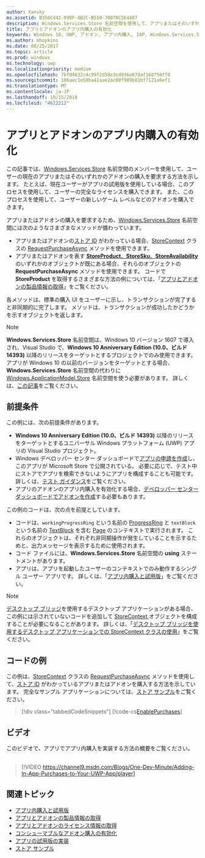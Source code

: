 ```yaml
---
author: Xansky
ms.assetid: B356C442-998F-4B2C-B550-70070C5E4487
description: Windows.Services.Store 名前空間を使用して、アプリまたはそのいずれかのアドオンを購入する方法について説明します。
title: アプリとアドオンのアプリ内購入の有効化
keywords: Windows 10, UWP, アドオン, アプリ内購入, IAP, Windows.Services.Store
ms.author: mhopkins
ms.date: 08/25/2017
ms.topic: article
ms.prod: windows
ms.technology: uwp
ms.localizationpriority: medium
ms.openlocfilehash: 7bf04632c4c99f2d58e3cd936e678af168750ff0
ms.sourcegitcommit: 106aec1e59ba41aae2ac00f909b81bf7121a6ef1
ms.translationtype: MT
ms.contentlocale: ja-JP
ms.lasthandoff: 10/15/2018
ms.locfileid: "4622212"
---
```

# <a name="enable-in-app-purchases-of-apps-and-add-ons"></a>アプリとアドオンのアプリ内購入の有効化

この記事では、[Windows.Services.Store](https://msdn.microsoft.com/library/windows/apps/windows.services.store.aspx) 名前空間のメンバーを使用して、ユーザーの現在のアプリまたはそのいずれかのアドオンの購入を要求する方法を示します。 たとえば、現在ユーザーがアプリの試用版を使用している場合、このプロセスを使用して、ユーザーの完全なライセンスを購入できます。 また、このプロセスを使用して、ユーザーの新しいゲーム レベルなどのアドオンを購入できます。

アプリまたはアドオンの購入を要求するため、[Windows.Services.Store](https://msdn.microsoft.com/library/windows/apps/windows.services.store.aspx) 名前空間には次のようなさまざまなメソッドが備わっています。
* アプリまたはアドオンの[ストア ID](in-app-purchases-and-trials.md#store_ids) がわかっている場合、[StoreContext](https://msdn.microsoft.com/library/windows/apps/windows.services.store.storecontext.aspx) クラスの [RequestPurchaseAsync](https://docs.microsoft.com/uwp/api/windows.services.store.storecontext.requestpurchaseasync) メソッドを使用できます。
* アプリまたはアドオンを表す [**StoreProduct**、**StoreSku**、**StoreAvailability**](in-app-purchases-and-trials.md#products-skus) のいずれかのオブジェクトが既にある場合、それらのオブジェクトの **RequestPurchaseAsync** メソッドを使用できます。 コードで **StoreProduct** を取得するさまざまな方法の例については、「[アプリとアドオンの製品情報の取得](get-product-info-for-apps-and-add-ons.md)」をご覧ください。

各メソッドは、標準の購入 UI をユーザーに示し、トランザクションが完了すると非同期的に完了します。 メソッドは、トランザクションが成功したかどうかを示すオブジェクトを返します。

> [!NOTE]
> **Windows.Services.Store** 名前空間は、Windows 10 バージョン 1607 で導入され、Visual Studio で、**Windows 10 Anniversary Edition (10.0、ビルド 14393)** 以降のリリースをターゲットとするプロジェクトでのみ使用できます。 アプリが Windows 10 の以前のバージョンをターゲットとする場合、**Windows.Services.Store** 名前空間の代わりに [Windows.ApplicationModel.Store](https://msdn.microsoft.com/library/windows/apps/windows.applicationmodel.store.aspx) 名前空間を使う必要があります。 詳しくは、[この記事](in-app-purchases-and-trials-using-the-windows-applicationmodel-store-namespace.md)をご覧ください。

## <a name="prerequisites"></a>前提条件

この例には、次の前提条件があります。
* **Windows 10 Anniversary Edition (10.0、ビルド 14393)** 以降のリリースをターゲットとするユニバーサル Windows プラットフォーム (UWP) アプリの Visual Studio プロジェクト。
* Windows デベロッパー センター ダッシュボードで[アプリの申請を作成](https://msdn.microsoft.com/windows/uwp/publish/app-submissions)し、このアプリが Microsoft Store で公開されている。 必要に応じで、テスト中にストアでアプリを検索できないようにアプリを構成することも可能です。 詳しくは、[テスト ガイダンス](in-app-purchases-and-trials.md#testing)をご覧ください。
* アプリのアドオンのアプリ内購入を有効化する場合、[デベロッパー センター ダッシュボードでアドオンを作成](../publish/add-on-submissions.md)する必要もあります。

この例のコードは、次の点を前提としています。
* コードは、```workingProgressRing``` という名前の [ProgressRing](https://msdn.microsoft.com/library/windows/apps/windows.ui.xaml.controls.progressring.aspx) と ```textBlock``` という名前の [TextBlock](https://msdn.microsoft.com/library/windows/apps/windows.ui.xaml.controls.textblock.aspx) を含む [Page](https://msdn.microsoft.com/library/windows/apps/windows.ui.xaml.controls.page.aspx) のコンテキストで実行されます。 これらのオブジェクトは、それぞれ非同期操作が発生していることを示するためと、出力メッセージを表示するために使用されます。
* コード ファイルには、**Windows.Services.Store** 名前空間の **using** ステートメントがあります。
* アプリは、アプリを起動したユーザーのコンテキストでのみ動作するシングル ユーザー アプリです。 詳しくは、「[アプリ内購入と試用版](in-app-purchases-and-trials.md#api_intro)」をご覧ください。

> [!NOTE]
> [デスクトップ ブリッジ](https://developer.microsoft.com/windows/bridges/desktop)を使用するデスクトップ アプリケーションがある場合、この例には示されていないコードを追加して [StoreContext ](https://msdn.microsoft.com/library/windows/apps/windows.services.store.storecontext.aspx)オブジェクトを構成することが必要になることがあります。 詳しくは、「[デスクトップ ブリッジを使用するデスクトップ アプリケーションでの StoreContext クラスの使用](in-app-purchases-and-trials.md#desktop)」をご覧ください。

## <a name="code-example"></a>コードの例

この例は、[StoreContext](https://msdn.microsoft.com/library/windows/apps/windows.services.store.storecontext.aspx) クラスの [RequestPurchaseAsync](https://docs.microsoft.com/uwp/api/windows.services.store.storecontext.requestpurchaseasync) メソッドを使用して、[ストア ID](in-app-purchases-and-trials.md#store-ids) がわかっているアプリまたはアドオンを購入する方法を示しています。 完全なサンプル アプリケーションについては、[ストア サンプル](https://github.com/Microsoft/Windows-universal-samples/tree/master/Samples/Store)をご覧ください。

> [!div class="tabbedCodeSnippets"]
[!code-cs[EnablePurchases](./code/InAppPurchasesAndLicenses_RS1/cs/PurchaseAddOnPage.xaml.cs#PurchaseAddOn)]

## <a name="video"></a>ビデオ

このビデオで、アプリでアプリ内購入を実装する方法の概要をご覧ください。
<br/>
<br/>
> [!VIDEO https://channel9.msdn.com/Blogs/One-Dev-Minute/Adding-In-App-Purchases-to-Your-UWP-App/player]

## <a name="related-topics"></a>関連トピック

* [アプリ内購入と試用版](in-app-purchases-and-trials.md)
* [アプリとアドオンの製品情報の取得](get-product-info-for-apps-and-add-ons.md)
* [アプリとアドオンのライセンス情報の取得](get-license-info-for-apps-and-add-ons.md)
* [コンシューマブルなアドオン購入の有効化](enable-consumable-add-on-purchases.md)
* [アプリの試用版の実装](implement-a-trial-version-of-your-app.md)
* [ストア サンプル](https://github.com/Microsoft/Windows-universal-samples/tree/master/Samples/Store)
